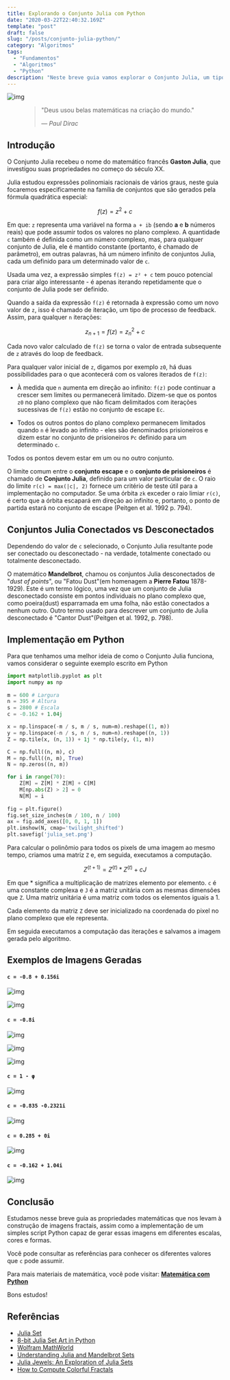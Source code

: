 ```yaml
---
title: Explorando o Conjunto Julia com Python
date: "2020-03-22T22:40:32.169Z"
template: "post"
draft: false
slug: "/posts/conjunto-julia-python/"
category: "Algoritmos"
tags:
  - "Fundamentos"
  - "Algoritmos"
  - "Python"
description: "Neste breve guia vamos explorar o Conjunto Julia, um tipo de Fractal: padrões infinitamente complexos que são auto-similares em diferentes escalas."
---
```


![img](https://i.ibb.co/jk00SYx/julia-set14.png)

<figure>
    <blockquote>
        <p>"Deus usou belas matemáticas na criação do mundo."</p>
        <footer>
            <cite>— Paul Dirac</cite>
        </footer>
    </blockquote>
</figure>

## Introdução

O Conjunto Julia recebeu o nome do matemático francês **Gaston Julia**, que investigou suas propriedades no começo do século XX.

Julia estudou expressões polinomiais racionais de vários graus, neste guia focaremos especificamente na família de conjuntos que são gerados pela fórmula quadrática especial: 

$$
f(z) = z^2 + c
$$

Em que: `z` representa uma variável na forma `a + ib` (sendo **a** e **b** números reais) que pode assumir todos os valores no plano complexo. A quantidade `c` também é definida como um número complexo, mas, para qualquer conjunto de Julia, ele é mantido constante (portanto, é chamado de parâmetro), em outras palavras, há um número infinito de conjuntos Julia, cada um definido para um determinado valor de `c`.

Usada uma vez, a expressão simples `f(z) = z² + c` tem pouco potencial para criar algo interessante - é apenas iterando repetidamente que o conjunto de Julia pode ser definido. 

Quando a saída da expressão `f(z)` é retornada à expressão como um novo valor de `z`, isso é chamado de iteração, um tipo de processo de feedback. Assim, para qualquer `n` iterações:

$$
z_{n+1} = f(z) = z_n^2 + c
$$

Cada novo valor calculado de `f(z)` se torna o valor de entrada subsequente de `z` através do loop de feedback.

Para qualquer valor inicial de `z`, digamos por exemplo `z0`, há duas possibilidades para o que acontecerá com os valores iterados de `f(z)`: 

- À medida que `n` aumenta em direção ao infinito: `f(z)` pode continuar a crescer sem limites ou permanecerá limitado. Dizem-se que os pontos `z0` no plano complexo que não ficam delimitados com iterações sucessivas de `f(z)` estão no conjunto de escape `Ec`. 

- Todos os outros pontos do plano complexo permanecem limitados quando `n` é levado ao infinito - eles são denominados prisioneiros e dizem estar no conjunto de prisioneiros `Pc` definido para um determinado `c`. 

Todos os pontos devem estar em um ou no outro conjunto. 

O limite comum entre o **conjunto escape** e o **conjunto de prisioneiros** é chamado de **Conjunto Julia**, definido para um valor particular de `c`. O raio do limite `r(c) = max(|c|, 2)` fornece um critério de teste útil para a implementação no computador. Se uma órbita `zk` exceder o raio limiar `r(c)`, é certo que a órbita escapará em direção ao infinito e, portanto, o ponto de partida estará no conjunto de escape (Peitgen et al. 1992 p. 794).

## Conjuntos Julia Conectados vs Desconectados

Dependendo do valor de `c` selecionado, o Conjunto Julia resultante pode ser conectado ou desconectado - na verdade, totalmente conectado ou totalmente desconectado.

O matemático **Mandelbrot**, chamou os conjuntos Julia desconectados de "*dust of points*", ou "Fatou Dust"(em homenagem a **Pierre Fatou** 1878-1929). Este é um termo lógico, uma vez que um conjunto de Julia desconectado consiste em pontos individuais no plano complexo que, como poeira(dust) esparramada em uma folha, não estão conectados a nenhum outro. Outro termo usado para descrever um conjunto de Julia desconectado é "Cantor Dust"(Peitgen et al. 1992, p. 798).

## Implementação em Python

Para que tenhamos uma melhor ideia de como o Conjunto Julia funciona, vamos considerar o seguinte exemplo escrito em Python

```python
import matplotlib.pyplot as plt
import numpy as np
 
m = 600 # Largura
n = 395 # Altura
s = 2800 # Escala
c = -0.162 + 1.04j

x = np.linspace(-m / s, m / s, num=m).reshape((1, m))
y = np.linspace(-n / s, n / s, num=n).reshape((n, 1))
Z = np.tile(x, (n, 1)) + 1j * np.tile(y, (1, m))

C = np.full((n, m), c)
M = np.full((n, m), True)
N = np.zeros((n, m))

for i in range(70):
    Z[M] = Z[M] * Z[M] + C[M]
    M[np.abs(Z) > 2] = 0
    N[M] = i
 
fig = plt.figure()
fig.set_size_inches(m / 100, n / 100)
ax = fig.add_axes([0, 0, 1, 1])
plt.imshow(N, cmap='twilight_shifted')
plt.savefig('julia_set.png')
```

Para calcular o polinômio para todos os pixels de uma imagem ao mesmo tempo, criamos uma matriz `Z` e, em seguida, executamos a computação.

$$
Z^{(t+1)} = Z^{(t)} * Z^{(t)} + cJ
$$

Em que * significa a multiplicação de matrizes elemento por elemento. `c` é uma constante complexa e `J` é a matriz unitária com as mesmas dimensões que `Z`. Uma matriz unitária é uma matriz com todos os elementos iguais a 1.

Cada elemento da matriz `Z` deve ser inicializado na coordenada do pixel no plano complexo que ele representa.

Em seguida executamos a computação das iterações e salvamos a imagem gerada pelo algoritmo.

## Exemplos de Imagens Geradas

#### `c = -0.8 + 0.156i`

![img](https://i.ibb.co/61NjC53/julia-set3.png)

![img](https://i.ibb.co/BcrX2PJ/julia-set4.png)

#### `c = -0.8i`

![img](https://i.ibb.co/Gt7q3By/julia-set13.png)

![img](https://i.ibb.co/0mwPyF9/julia-set7.png)

![img](https://i.ibb.co/r27w3Ph/julia-set10.png)

#### `c = 1 - φ`

![img](https://i.ibb.co/VW1CptX/julia-set6.png)

#### `c = -0.835 -0.2321i`

![img](https://i.ibb.co/FJp9Ktx/julia-set8.png)

#### `c = 0.285 + 0i`

![img](https://i.ibb.co/njq7GCx/julia-set12.png)

#### `c = -0.162 + 1.04i`

![img](https://i.ibb.co/gtrMD6W/julia-set15.png)

## Conclusão

Estudamos nesse breve guia as propriedades matemáticas que nos levam à construção de imagens fractais, assim como a implementação de um simples script Python capaz de gerar essas imagens em diferentes escalas, cores e formas.

Você pode consultar as referências para conhecer os diferentes valores que `c` pode assumir.

Para mais materiais de matemática, você pode visitar: **[Matemática com Python](https://github.com/the-akira/Python-Matematica)**

Bons estudos!

## Referências

- [Julia Set](https://en.wikipedia.org/wiki/Julia_set)
- [8-bit Julia Set Art in Python](https://reasonabledeviations.com/2017/09/03/python-julia-set/)
- [Wolfram MathWorld](https://mathworld.wolfram.com/JuliaSet.html)
- [Understanding Julia and Mandelbrot Sets](https://www.karlsims.com/julia.html)
- [Julia Jewels: An Exploration of Julia Sets](https://www.mcgoodwin.net/julia/juliajewels.html)
- [How to Compute Colorful Fractals](https://tomroelandts.com/articles/how-to-compute-colorful-fractals-using-numpy-and-matplotlib)

